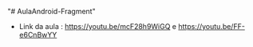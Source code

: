 "# AulaAndroid-Fragment" 

- Link da aula : https://youtu.be/mcF28h9WiGQ e https://youtu.be/FF-e6CnBwYY
